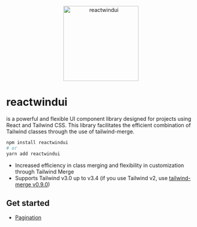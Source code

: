 <div align="center">
    <br />
    <a href="https://github.com/ChoBae/reactwindui">
        <img src="https://github.com/ChoBae/reactwindui/assets/101175828/6384a450-6f24-4794-bd6e-e646720854df" alt="reactwindui" height="200px" />
    </a>
</div>

# reactwindui

is a powerful and flexible UI component library designed for projects using React and Tailwind CSS. This library facilitates the efficient combination of Tailwind classes through the use of tailwind-merge.

```bash
npm install reactwindui
# or
yarn add reactwindui
```

- Increased efficiency in class merging and flexibility in customization through Tailwind Merge
- Supports Tailwind v3.0 up to v3.4 (if you use Tailwind v2, use [tailwind-merge v0.9.0](https://github.com/dcastil/tailwind-merge/tree/v0.9.0))

## Get started

- [Pagination](https://github.com/ChoBae/reactwindui/blob/master/demo/Pagination/README.md)
<!-- -   [What is it for](https://github.com/dcastil/tailwind-merge/tree/v2.2.0/docs/what-is-it-for.md)
- [When and how to use it](https://github.com/dcastil/tailwind-merge/tree/v2.2.0/docs/when-and-how-to-use-it.md)
- [Features](https://github.com/dcastil/tailwind-merge/tree/v2.2.0/docs/features.md)
- [Limitations](https://github.com/dcastil/tailwind-merge/tree/v2.2.0/docs/limitations.md)
- [Configuration](https://github.com/dcastil/tailwind-merge/tree/v2.2.0/docs/configuration.md)
- [Recipes](https://github.com/dcastil/tailwind-merge/tree/v2.2.0/docs/recipes.md)
- [API reference](https://github.com/dcastil/tailwind-merge/tree/v2.2.0/docs/api-reference.md)
- [Writing plugins](https://github.com/dcastil/tailwind-merge/tree/v2.2.0/docs/writing-plugins.md)
- [Versioning](https://github.com/dcastil/tailwind-merge/tree/v2.2.0/docs/versioning.md)
- [Contributing](https://github.com/dcastil/tailwind-merge/tree/v2.2.0/docs/contributing.md)
- [Similar packages](https://github.com/dcastil/tailwind-merge/tree/v2.2.0/docs/similar-packages.md) -->
